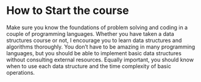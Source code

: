 # How to Start the course
Make sure you know the foundations of problem solving and coding in a couple of programming languages. 
Whether you have taken a data structures course or not, I encourage you to learn data structures and algorithms thoroughly. 
You don’t have to be amazing in many programming languages, but you should be able to implement basic data structures without consulting external resources. 
Equally important, you should know when to use each data structure and the time complexity of basic operations.


